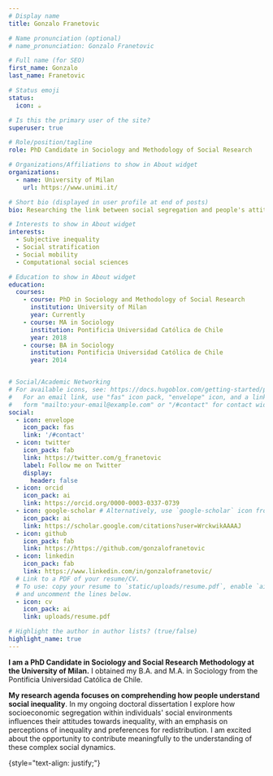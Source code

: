 ```yaml
---
# Display name
title: Gonzalo Franetovic

# Name pronunciation (optional)
# name_pronunciation: Gonzalo Franetovic

# Full name (for SEO)
first_name: Gonzalo
last_name: Franetovic

# Status emoji
status:
  icon: ☕️

# Is this the primary user of the site?
superuser: true

# Role/position/tagline
role: PhD Candidate in Sociology and Methodology of Social Research

# Organizations/Affiliations to show in About widget
organizations:
  - name: University of Milan
    url: https://www.unimi.it/

# Short bio (displayed in user profile at end of posts)
bio: Researching the link between social segregation and people's attitudes towards inequality.

# Interests to show in About widget
interests:
  - Subjective inequality
  - Social stratification
  - Social mobility
  - Computational social sciences

# Education to show in About widget
education:
  courses:
    - course: PhD in Sociology and Methodology of Social Research
      institution: University of Milan
      year: Currently
    - course: MA in Sociology
      institution: Pontificia Universidad Católica de Chile
      year: 2018
    - course: BA in Sociology
      institution: Pontificia Universidad Católica de Chile
      year: 2014


# Social/Academic Networking
# For available icons, see: https://docs.hugoblox.com/getting-started/page-builder/#icons
#   For an email link, use "fas" icon pack, "envelope" icon, and a link in the
#   form "mailto:your-email@example.com" or "/#contact" for contact widget.
social:
  - icon: envelope
    icon_pack: fas
    link: '/#contact'
  - icon: twitter
    icon_pack: fab
    link: https://twitter.com/g_franetovic
    label: Follow me on Twitter
    display:
      header: false
  - icon: orcid
    icon_pack: ai
    link: https://orcid.org/0000-0003-0337-0739
  - icon: google-scholar # Alternatively, use `google-scholar` icon from `ai` icon pack
    icon_pack: ai
    link: https://scholar.google.com/citations?user=WrckwikAAAAJ
  - icon: github
    icon_pack: fab
    link: https://https://github.com/gonzalofranetovic
  - icon: linkedin
    icon_pack: fab
    link: https://www.linkedin.com/in/gonzalofranetovic/
  # Link to a PDF of your resume/CV.
  # To use: copy your resume to `static/uploads/resume.pdf`, enable `ai` icons in `params.yaml`,
  # and uncomment the lines below.
  - icon: cv
    icon_pack: ai
    link: uploads/resume.pdf

# Highlight the author in author lists? (true/false)
highlight_name: true
---
```



**I am a PhD Candidate in Sociology and Social Research Methodology at the University of Milan.** I obtained my B.A. and M.A. in Sociology from the Pontificia Universidad Católica de Chile. 

**My research agenda focuses on comprehending how people understand social inequality**. In my ongoing doctoral dissertation I explore how socioeconomic segregation within individuals' social environments influences their attitudes towards inequality, with an emphasis on perceptions of inequality and preferences for redistribution. I am excited about the opportunity to contribute meaningfully to the understanding of these complex social dynamics. 

{style="text-align: justify;"}
